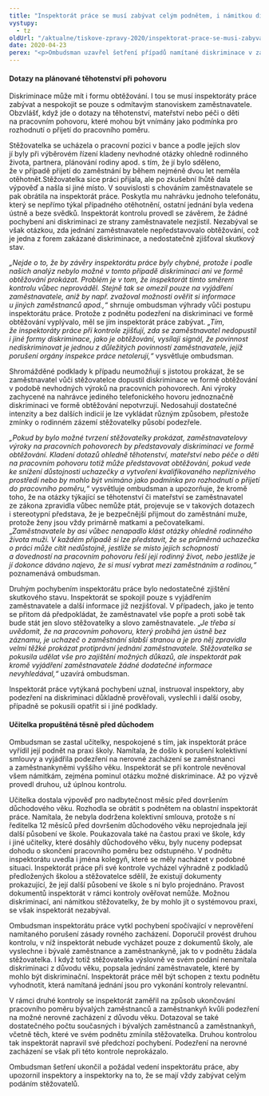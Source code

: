 ```yaml
---
title: "Inspektorát práce se musí zabývat celým podnětem, i námitkou diskriminace"
vystupy:
  - tz
oldUrl: "/aktualne/tiskove-zpravy-2020/inspektorat-prace-se-musi-zabyvat-celym-podnetem-i-namitkou-diskriminace/"
date: 2020-04-23
perex: "<p>Ombudsman uzavřel šetření případů namítané diskriminace v zaměstnání, v nichž inspektoráty práce provedly nedostatečnou kontrolu, nevěnovaly se podezření na diskriminaci a nedostatečně zjistily skutkový stav. Inspektoráty pochybení uznaly a poučily inspektory, aby kontroly zaměstnavatelů prováděli důkladněji a zabývali se všemi námitkami stěžovatelů.</p>"
---
```


<!-- imported from the old website -->

<h4>Dotazy na plánované těhotenství při pohovoru</h4><p>Diskriminace může mít i formu obtěžování. I tou se musí inspektoráty práce zabývat a nespokojit se pouze s odmítavým stanoviskem zaměstnavatele. Obzvlášť, když jde o dotazy na těhotenství, mateřství nebo péči o děti na pracovním pohovoru, které mohou být vnímány jako podmínka pro rozhodnutí o přijetí do pracovního poměru.</p><p>Stěžovatelka se ucházela o pracovní pozici v bance a podle jejích slov jí byly při výběrovém řízení kladeny nevhodné otázky ohledně rodinného života, partnera, plánování rodiny apod. s tím, že jí bylo sděleno, že v případě přijetí do zaměstnání by během nejméně dvou let neměla otěhotnět.Stěžovatelka sice práci přijala, ale po zkušební lhůtě dala výpověď a našla si jiné místo. V souvislosti s chováním zaměstnavatele se pak obrátila na inspektorát práce. Poskytla mu nahrávku jednoho telefonátu, který se nepřímo týkal případného otěhotnění, ostatní jednání byla vedena ústně a beze svědků. Inspektorát kontrolu provedl se závěrem, že žádné pochybení ani diskriminaci ze strany zaměstnavatele nezjistil. Nezabýval se však otázkou, zda jednání zaměstnavatele nepředstavovalo obtěžování, což je jedna z forem zakázané diskriminace, a nedostatečně zjišťoval skutkový stav. </p><p><i>„Nejde o to, že by závěry inspektorátu práce byly chybné, protože i podle našich analýz nebylo možné v tomto případě diskriminaci ani ve formě obtěžování prokázat. Problém je v tom, že inspektorát tímto směrem kontrolu vůbec neprováděl. Stejně tak se omezil pouze na vyjádření zaměstnavatele, aniž by např. zvažoval možnosti ověřit si informace u jiných zaměstnanců apod.,“</i> shrnuje ombudsman výhrady vůči postupu inspektorátu práce. Protože z podnětu podezření na diskriminaci ve formě obtěžování vyplývalo, měl se jím inspektorát práce zabývat. <i>„Tím, že inspektoráty práce při kontrole zjišťují, zda se zaměstnavatel nedopustil i jiné formy diskriminace, jako je obtěžování, vysílají signál, že povinnost nediskriminovat je jednou z důležitých povinností zaměstnavatele, jejíž porušení orgány inspekce práce netolerují,“</i> vysvětluje ombudsman.</p><p>Shromážděné podklady k případu neumožňují s jistotou prokázat, že se zaměstnavatel vůči stěžovatelce dopustil diskriminace ve formě obtěžování v podobě nevhodných výroků na pracovních pohovorech. Ani výroky zachycené na nahrávce jediného telefonického hovoru jednoznačně diskriminaci ve formě obtěžování nepotvrzují. Nedosahují dostatečné intenzity a bez dalších indicií je lze vykládat různým způsobem, přestože zmínky o rodinném zázemí stěžovatelky působí podezřele.</p><p><i>„Pokud by bylo možné tvrzení stěžovatelky prokázat, zaměstnavatelovy výroky na pracovních pohovorech by představovaly diskriminaci ve formě obtěžování. Kladení dotazů ohledně těhotenství, mateřství nebo péče o děti na pracovním pohovoru totiž může představovat obtěžování, pokud vede ke snížení důstojnosti uchazečky a vytvoření kvalifikovaného nepříznivého prostředí nebo by mohlo být vnímáno jako podmínka pro rozhodnutí o přijetí do pracovního poměru,“</i> vysvětluje ombudsman a upozorňuje, že kromě toho, že na otázky týkající se těhotenství či mateřství se zaměstnavatel ze zákona zpravidla vůbec nemůže ptát, projevuje se v takových dotazech i stereotypní představa, že je bezpečnější přijmout do zaměstnání muže, protože ženy jsou vždy primárně matkami a pečovatelkami. „<i>Zaměstnavatele by asi vůbec nenapadlo klást otázky ohledně rodinného života muži. V každém případě si lze představit, že se průměrná uchazečka o práci může cítit nedůstojně, jestliže se místo jejích schopností a dovedností na pracovním pohovoru řeší její rodinný život, nebo jestliže je jí dokonce dáváno najevo, že si musí vybrat mezi zaměstnáním a rodinou,“</i> poznamenává ombudsman.</p><p>Druhým pochybením inspektorátu práce bylo nedostatečné zjištění skutkového stavu. Inspektorát se spokojil pouze s vyjádřením zaměstnavatele a další informace již nezjišťoval. V případech, jako je tento se přitom dá předpokládat, že zaměstnavatel vše popře a proti sobě tak bude stát jen slovo stěžovatelky a slovo zaměstnavatele. „<i>Je třeba si uvědomit, že na pracovním pohovoru, který probíhá jen ústně bez záznamu, je uchazeč o zaměstnání slabší stranou a je pro něj zpravidla velmi těžké prokázat protiprávní jednání zaměstnavatele. Stěžovatelka se pokusila udělat vše pro zajištění možných důkazů, ale inspektorát pak kromě vyjádření zaměstnavatele žádné dodatečné informace nevyhledával,“</i> uzavírá ombudsman.</p><p>Inspektorát práce vytýkaná pochybení uznal, instruoval inspektory, aby podezření na diskriminaci důkladně prověřovali, vyslechli i další osoby, případně se pokusili opatřit si i jiné podklady.</p><h4>Učitelka propuštěná těsně před důchodem</h4><p>Ombudsman se zastal učitelky, nespokojené s tím, jak inspektorát práce vyřídil její podnět na praxi školy. Namítala, že došlo k porušení kolektivní smlouvy a vyjádřila podezření na nerovné zacházení se zaměstnanci a zaměstnankyněmi vyššího věku. Inspektorát se při kontrole nevěnoval všem námitkám, zejména pominul otázku možné diskriminace. Až po výzvě provedl druhou, už úplnou kontrolu.</p><p>Učitelka dostala výpověď pro nadbytečnost měsíc před dovršením důchodového věku. Rozhodla se obrátit s podnětem na oblastní inspektorát práce. Namítala, že nebyla dodržena kolektivní smlouva, protože s ní ředitelka 12 měsíců před dovršením důchodového věku neprojednala její další působení ve škole. Poukazovala také na častou praxi ve škole, kdy i jiné učitelky, které dosáhly důchodového věku, byly nuceny podepsat dohodu o skončení pracovního poměru bez odstupného. V podnětu inspektorátu uvedla i jména kolegyň, které se měly nacházet v podobné situaci. Inspektorát práce při své kontrole vycházel výhradně z podkladů předložených školou a stěžovatelce sdělil, že existují dokumenty prokazující, že její další působení ve škole s ní bylo projednáno. Pravost dokumentů inspektorát v rámci kontroly ověřovat nemůže. Možnou diskriminací, ani námitkou stěžovatelky, že by mohlo jít o systémovou praxi, se však inspektorát nezabýval.</p><p>Ombudsman inspektorátu práce vytkl pochybení spočívající v neprověření namítaného porušení zásady rovného zacházení. Doporučil provést druhou kontrolu, v níž inspektorát nebude vycházet pouze z dokumentů školy, ale vyslechne i bývalé zaměstnance a zaměstnankyně, jak to v podnětu žádala stěžovatelka. I když totiž stěžovatelka výslovně ve svém podání nenamítala diskriminaci z důvodu věku, popsala jednání zaměstnavatele, které by mohlo být diskriminační. Inspektorát práce měl být schopen z textu podnětu vyhodnotit, která namítaná jednání jsou pro vykonání kontroly relevantní. </p><p>V rámci druhé kontroly se inspektorát zaměřil na způsob ukončování pracovního poměru bývalých zaměstnanců a zaměstnankyň kvůli podezření na možné nerovné zacházení z důvodu věku. Dotazoval se také dostatečného počtu současných i bývalých zaměstnanců a zaměstnankyň, včetně těch, které ve svém podnětu zmínila stěžovatelka. Druhou kontrolou tak inspektorát napravil své předchozí pochybení. Podezření na nerovné zacházení se však při této kontrole neprokázalo.</p><p>Ombudsman šetření ukončil a požádal vedení inspektorátu práce, aby upozornil inspektory a inspektorky na to, že se mají vždy zabývat celým podáním stěžovatelů.</p>
